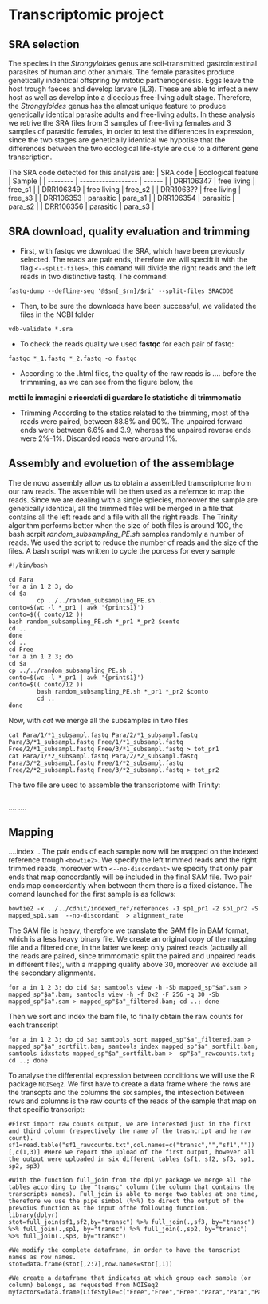 # Transcriptomic project
## SRA selection
The species in the *Strongyloides* genus are soil-transmitted gastrointestinal parasites of human and other animals. The female parasites produce genetically indentical offspring by mitotic parthenogenesis. Eggs leave the host trough faeces and develop larvare (iL3). These are able to infect a new host as well as develop into a dioecious free-living adult stage. Therefore, the *Strongyloides* genus has the almost unique feature to produce genetically identical parasite adults and free-living adults. In these analysis we retrive the SRA files from 3 samples of free-living females and 3 samples of parasitic females, in order to test the differences in expression, since the two stages are genetically identical we hypotise that the differences between the two ecological life-style are due to a different gene transcription. 

The SRA code detected for this analysis are:
| SRA code | Ecological feature | Sample |
| -------- | ------------------ | ------ |
| DRR106347 | free living | free_s1 |
| DRR106349 | free living | free_s2 |
| DRR1063?? | free living | free_s3 |
| DRR106353 | parasitic | para_s1 |
| DRR106354 | parasitic | para_s2 |
| DRR106356 | parasitic | para_s3 |

## SRA download, quality evaluation and trimming

* First, with fastqc we download the SRA, which have been previously selected. The reads are pair ends, therefore we will specift it with the flag `<--split-files>`, this comand
will divide the right reads and the left reads in two distinctive fastq. The command:
```
fastq-dump --defline-seq '@$sn[_$rn]/$ri' --split-files SRACODE
```

* Then, to be sure the downloads have been successful, we validated the files in the NCBI folder
```
vdb-validate *.sra
```

* To check the reads quality we used **fastqc** for each pair of fastq: 
```
fastqc *_1.fastq *_2.fastq -o fastqc
```
* According to the .html files, the quality of the raw reads is .... before the trimmming, as we can see from the figure below, the 


**metti le immagini e ricordati di guardare le statistiche di trimmomatic**

* Trimming
According to the statics related to the trimming, most of the reads were paired, between 88.8% and 90%. The unpaired forward ends were between 6.6%  and 3.9, whereas the unpaired reverse ends were 2%-1%. Discarded reads were around 1%.  

## Assembly and evoluetion of the assemblage

The de novo assembly allow us to obtain a assembled transcriptome from our raw reads. The assemble will be then used as a refernce to map the reads. Since we are dealing with a single spiecies, moreover the sample are genetically identical, all the trimmed files will be merged in a file that contains all the left reads and a file with all the right reads. The Trinity algorithm performs better when the size of both files is around 10G, the bash scrpit *random_subsampling_PE.sh* samples randomly a number of reads. We used the script to reduce the number of reads and the size of the files. A bash script was written to cycle the porcess for every sample
```
#!/bin/bash

cd Para
for a in 1 2 3; do
cd $a
        cp ../../random_subsampling_PE.sh .
conto=$(wc -l *_pr1 | awk '{print$1}')
conto=$(( conto/12 ))
bash random_subsampling_PE.sh *_pr1 *_pr2 $conto
cd ..
done
cd ..
cd Free
for a in 1 2 3; do
cd $a
cp ../../random_subsampling_PE.sh .
conto=$(wc -l *_pr1 | awk '{print$1}')
conto=$(( conto/12 ))
        bash random_subsampling_PE.sh *_pr1 *_pr2 $conto  
        cd ..   
done 
```

Now, with *cat* we merge all the subsamples in two files
```
cat Para/1/*1_subsampl.fastq Para/2/*1_subsampl.fastq Para/3/*1_subsampl.fastq Free/1/*1_subsampl.fastq Free/2/*1_subsampl.fastq Free/3/*1_subsampl.fastq > tot_pr1
cat Para/1/*2_subsampl.fastq Para/2/*2_subsampl.fastq Para/3/*2_subsampl.fastq Free/1/*2_subsampl.fastq Free/2/*2_subsampl.fastq Free/3/*2_subsampl.fastq > tot_pr2
```

The two file are used to assemble the transcriptome with Trinity:
```
```
....
....


## Mapping

....index ..
The pair ends of each sample now will be mapped on the indexed reference trough `<bowtie2>`. We specify the left trimmed reads and the right trimmed reads, moreover with `<--no-discordant>` we specify that only pair ends that map concordantly will be included in the final SAM file. Two pair ends map concordantly when between them there is a fixed distance. The comand launched for the first sample is as follows:
```
bowtie2 -x ../../cdhit/indexed_ref/references -1 sp1_pr1 -2 sp1_pr2 -S mapped_sp1.sam  --no-discordant  > alignment_rate
```
The SAM file is heavy, therefore we translate the SAM file in BAM format, which is a less heavy binary file. We create an original copy of the mapping file and a filtered one, in the latter we keep only paired reads (actually all the reads are paired, since trimmomatic split the paired and unpaired reads in different files), with a mapping quality above 30, moreover we exclude all the secondary alignments. 
```
for a in 1 2 3; do cid $a; samtools view -h -Sb mapped_sp"$a".sam > mapped_sp"$a".bam; samtools view -h -f 0x2 -F 256 -q 30 -Sb mapped_sp"$a".sam > mapped_sp"$a"_filtered.bam; cd ..; done
```
Then we sort and index the bam file, to finally obtain the raw counts for each transcript
```
for a in 1 2 3; do cd $a; samtools sort mapped_sp"$a"_filtered.bam > mapped_sp"$a"_sortfilt.bam; samtools index mapped_sp"$a"_sortfilt.bam; samtools idxstats mapped_sp"$a"_sortfilt.bam >  sp"$a"_rawcounts.txt; cd ..; done
```

To analyse the differential expression between conditions we will use the R package ```NOISeq2```. We first have to create a data frame where the rows are the transcpts and the columns the six samples, the intesection between rows and columns is the raw counts of the reads of the sample that map on that specific transcript:
```
#First import raw counts output, we are interested just in the first and third column (respectively the name of the trasncript and he raw count).
sf1=read.table("sf1_rawcounts.txt",col.names=c("transc","","sf1",""))[,c(1,3)] #Here we report the upload of the first output, however all the output were uploaded in six different tables (sf1, sf2, sf3, sp1, sp2, sp3)

#With the function full_join from the dplyr package we merge all the tables according to the "transc" column (the column that contains the transcripts names). Full_join is able to merge two tables at one time, therefore we use the pipe simbol (%>%) to direct the output of the prevoius function as the input ofthe following function. 
library(dplyr)
stot=full_join(sf1,sf2,by="transc") %>% full_join(.,sf3, by="transc") %>% full_join(.,sp1, by="transc") %>% full_join(.,sp2, by="transc") %>% full_join(.,sp3, by="transc")

#We modify the complete dataframe, in order to have the tanscript names as row names. 
stot=data.frame(stot[,2:7],row.names=stot[,1])

#We create a dataframe that indicates at which group each sample (or column) belongs, as requested from NOISeq2
myfactors=data.frame(LifeStyle=c("Free","Free","Free","Para","Para","Para"))
